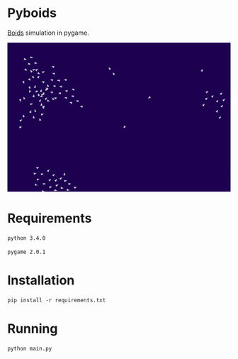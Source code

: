# Pyboids
[Boids](https://en.wikipedia.org/wiki/Boids) simulation in pygame.

![Demo](data/demo.gif)

# Requirements
```python 3.4.0```

```pygame 2.0.1```

# Installation 
```pip install -r requirements.txt```

# Running
```python main.py```
